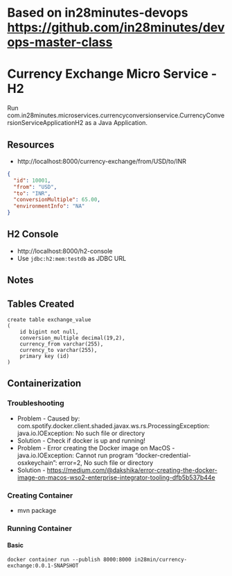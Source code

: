 # Based on in28minutes-devops https://github.com/in28minutes/devops-master-class

# Currency Exchange Micro Service - H2

Run com.in28minutes.microservices.currencyconversionservice.CurrencyConversionServiceApplicationH2 as a Java Application.

## Resources

- http://localhost:8000/currency-exchange/from/USD/to/INR

```json
{
  "id": 10001,
  "from": "USD",
  "to": "INR",
  "conversionMultiple": 65.00,
  "environmentInfo": "NA"
}
```

## H2 Console

- http://localhost:8000/h2-console
- Use `jdbc:h2:mem:testdb` as JDBC URL


## Notes

## Tables Created
```
create table exchange_value 
(
	id bigint not null, 
	conversion_multiple decimal(19,2), 
	currency_from varchar(255), 
	currency_to varchar(255), 
	primary key (id)
)
```

## Containerization

### Troubleshooting

- Problem - Caused by: com.spotify.docker.client.shaded.javax.ws.rs.ProcessingException: java.io.IOException: No such file or directory
- Solution - Check if docker is up and running!
- Problem - Error creating the Docker image on MacOS - java.io.IOException: Cannot run program “docker-credential-osxkeychain”: error=2, No such file or directory
- Solution - https://medium.com/@dakshika/error-creating-the-docker-image-on-macos-wso2-enterprise-integrator-tooling-dfb5b537b44e

### Creating Container

- mvn package

### Running Container

#### Basic
```
docker container run --publish 8000:8000 in28min/currency-exchange:0.0.1-SNAPSHOT
```

